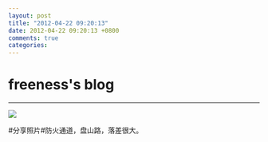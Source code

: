 ```yaml
---
layout: post
title: "2012-04-22 09:20:13"
date: 2012-04-22 09:20:13 +0800
comments: true
categories: 
---
```


# freeness's blog

----------

![](http://okqmqrbgo.bkt.clouddn.com/201204220920131.jpg)

>
\#分享照片\#防火通道，盘山路，落差很大。